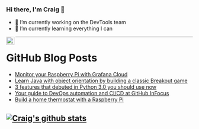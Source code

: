 ### Hi there, I'm Craig 👋

<!--
**CraigTeelFugro/CraigTeelFugro** is a ✨ _special_ ✨ repository because its `README.md` (this file) appears on your GitHub profile.

Here are some ideas to get you started:
-->

- 🔭 I’m currently working on the DevTools team
- 🌱 I’m currently learning everything I can

[<img align="left" alt="Craig Teel | LinkedIn" width="22px" src="https://cdn.jsdelivr.net/npm/simple-icons@v3/icons/linkedin.svg" />][linkedin]

---

# GitHub Blog Posts

<!-- BLOG-POST-LIST:START -->
- [Monitor your Raspberry Pi with Grafana Cloud](https://opensource.com/article/21/3/raspberry-pi-grafana-cloud)
- [Learn Java with object orientation by building a classic Breakout game](https://opensource.com/article/21/3/java-object-orientation)
- [3 features that debuted in Python 3.0 you should use now](https://opensource.com/article/21/3/python-new-features)
- [Your guide to DevOps automation and CI/CD at GitHub InFocus](https://github.blog/2021-03-01-guide-devops-automation-ci-cd-github-infocus/)
- [Build a home thermostat with a Raspberry Pi](https://opensource.com/article/21/3/thermostat-raspberry-pi)
<!-- BLOG-POST-LIST:END -->

## [![Craig's github stats](https://github-readme-stats.vercel.app/api?username=craigteelfugro)](https://github.com/anuraghazra/github-readme-stats)


[linkedin]: https://linkedin.com/in/craig-teel-b8786771
